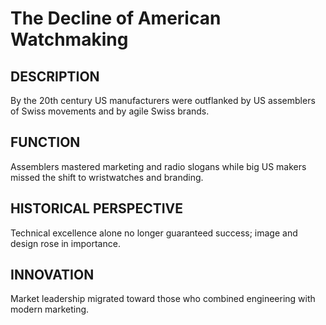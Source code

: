 # The Decline of American Watchmaking

## DESCRIPTION
By the 20th century US manufacturers were outflanked by US assemblers of Swiss movements and by agile Swiss brands.

## FUNCTION
Assemblers mastered marketing and radio slogans while big US makers missed the shift to wristwatches and branding.

## HISTORICAL PERSPECTIVE
Technical excellence alone no longer guaranteed success; image and design rose in importance.

## INNOVATION
Market leadership migrated toward those who combined engineering with modern marketing.
